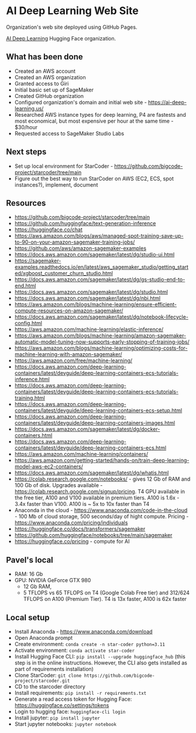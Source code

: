 # AI Deep Learning Web Site

Organization's web site deployed using GitHub Pages.

[AI Deep Learning](https://huggingface.co/ai-deep-learning) Hugging Face organization.

## What has been done

* Created an AWS account
* Created an AWS organization
* Granted access to Giri
* Initial basic set up of SageMaker
* Created GitHub organization
* Configured organization's domain and initial web site - https://ai-deep-learning.us/
* Researched AWS instance types for deep learning, P4 are fastests and most economical, but most expensive per hour at the same time - $30/hour
* Requested access to SageMaker Studio Labs

## Next steps

* Set up local environment for StarCoder - https://github.com/bigcode-project/starcoder/tree/main
* Figure out the best way to run StarCoder on AWS (EC2, ECS, spot instances?), implement, document


## Resources

* https://github.com/bigcode-project/starcoder/tree/main
* https://github.com/huggingface/text-generation-inference
* https://huggingface.co/chat
* https://aws.amazon.com/blogs/aws/managed-spot-training-save-up-to-90-on-your-amazon-sagemaker-training-jobs/
* https://github.com/aws/amazon-sagemaker-examples
* https://docs.aws.amazon.com/sagemaker/latest/dg/studio-ui.html
* https://sagemaker-examples.readthedocs.io/en/latest/aws_sagemaker_studio/getting_started/xgboost_customer_churn_studio.html
* https://docs.aws.amazon.com/sagemaker/latest/dg/gs-studio-end-to-end.html
* https://docs.aws.amazon.com/sagemaker/latest/dg/studio.html
* https://docs.aws.amazon.com/sagemaker/latest/dg/nbi.html
* https://aws.amazon.com/blogs/machine-learning/ensure-efficient-compute-resources-on-amazon-sagemaker/
* https://docs.aws.amazon.com/sagemaker/latest/dg/notebook-lifecycle-config.html
* https://aws.amazon.com/machine-learning/elastic-inference/
* https://aws.amazon.com/blogs/machine-learning/amazon-sagemaker-automatic-model-tuning-now-supports-early-stopping-of-training-jobs/
* https://aws.amazon.com/blogs/machine-learning/optimizing-costs-for-machine-learning-with-amazon-sagemaker/
* https://aws.amazon.com/free/machine-learning/
* https://docs.aws.amazon.com/deep-learning-containers/latest/devguide/deep-learning-containers-ecs-tutorials-inference.html
* https://docs.aws.amazon.com/deep-learning-containers/latest/devguide/deep-learning-containers-ecs-tutorials-training.html
* https://docs.aws.amazon.com/deep-learning-containers/latest/devguide/deep-learning-containers-ecs-setup.html
* https://docs.aws.amazon.com/deep-learning-containers/latest/devguide/deep-learning-containers-images.html
* https://docs.aws.amazon.com/sagemaker/latest/dg/docker-containers.html
* https://docs.aws.amazon.com/deep-learning-containers/latest/devguide/deep-learning-containers-ecs.html
* https://aws.amazon.com/machine-learning/containers/
* https://aws.amazon.com/getting-started/hands-on/train-deep-learning-model-aws-ec2-containers/
* https://docs.aws.amazon.com/sagemaker/latest/dg/whatis.html
* https://colab.research.google.com/notebooks/ - gives 12 Gb of RAM and 100 Gb of disk. Upgrades available - https://colab.research.google.com/signup/pricing. T4 GPU available in the free tier, A100 and V100 available in premium tiers. A100 is 1.6x - 3.4x faster than V100. A100 is ~ 5x to 10x faster than T4
* Anaconda in the cloud - https://www.anaconda.com/code-in-the-cloud - 100 Mb of cloud storage, 500 seconds/day of hight compute. Pricing - https://www.anaconda.com/pricing/individuals
* https://huggingface.co/docs/transformers/sagemaker
* https://github.com/huggingface/notebooks/tree/main/sagemaker
* https://huggingface.co/pricing - compute for AI

## Pavel's local 

* RAM: 16 Gb
* GPU: NVIDIA GeForce GTX 980
    * 12 Gb RAM, 
    * 5 TFLOPS vs 65 TFLOPS on T4 (Google Colab Free tier) and 312/624 TFLOPS on A100 (Premium Tier). T4 is 13x faster, A100 is 62x faster

## Local setup

* Install Anaconda - https://www.anaconda.com/download
* Open Anaconda prompt
* Create environment: ``conda create -n star-coder python=3.11``
* Activate environment: ``conda activate star-coder``
* Install Hugging Face CLI: ``pip install --upgrade huggingface_hub`` (this step is in the online instructions. However, the CLI also gets installed as part of requirements installation) 
* Clone StarCoder: ``git clone https://github.com/bigcode-project/starcoder.git``
* CD to the starcoder directory
* Install requirements: ``pip install -r requirements.txt``
* Generate a read access token for Hugging Face: https://huggingface.co/settings/tokens
* Login to hugging face: ``huggingface-cli login``
* Install jupyter: ``pip install jupyter``
* Start jupyter notebooks: ``jupyter notebook``
